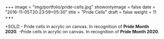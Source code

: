 +++
image = "img/portfolio/pride-cells.jpg"
showonlyimage = false
date = "2016-11-05T20:23:59+05:30"
title = "Pride Cells"
draft = false
weight = 11
+++

+SOLD - Pride cells in acrylic on canvas. In recognition of **Pride Month 2020**.
-Pride cells in acrylic on canvas. In recognition of **Pride Month 2020**.